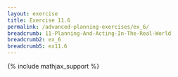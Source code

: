 ```yaml
---
layout: exercise
title: Exercise 11.6
permalink: /advanced-planning-exercises/ex_6/
breadcrumb: 11-Planning-And-Acting-In-The-Real-World
breadcrumb2: ex_6
breadcrumb5: ex11.6
---
```


{% include mathjax_support %}


